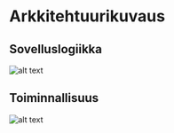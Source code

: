 # Arkkitehtuurikuvaus

## Sovelluslogiikka

![alt text](https://github.com/oskari83/ot-harjoitustyo/blob/master/pwmanager-app/pictures/architecture.png?raw=true)

## Toiminnallisuus

![alt text](https://github.com/oskari83/ot-harjoitustyo/blob/master/pwmanager-app/pictures/login_sequence.png?raw=true)